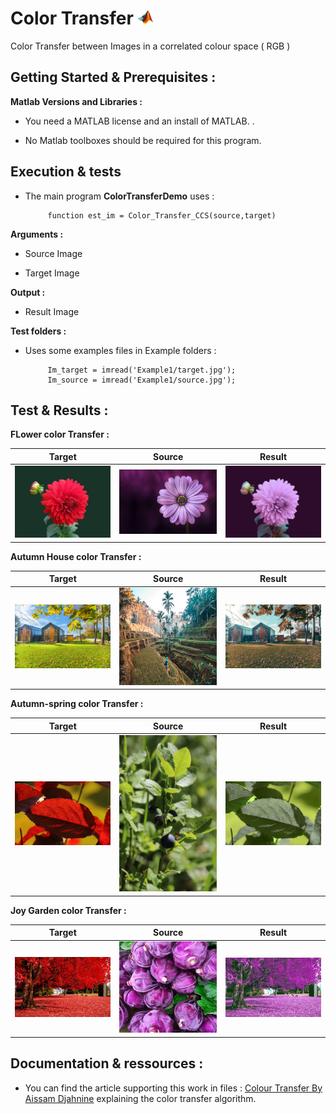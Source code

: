 # Color Transfer <img src="https://github.com/AissamDjahnine/Search-Algorithms-in-AI/blob/master/files./Matlab_Logo.png" width="25">

Color Transfer between Images in a correlated colour space ( RGB )

## Getting Started & Prerequisites :

**Matlab Versions and Libraries :** 

* You need a MATLAB license and an install of MATLAB. .

* No Matlab toolboxes should be required for this program. 
           
## Execution & tests

* The main program **ColorTransferDemo** uses :

           function est_im = Color_Transfer_CCS(source,target)

**Arguments :**

- Source Image

- Target Image

**Output :**

- Result Image

**Test folders :**

* Uses some examples files in Example folders : 

           Im_target = imread('Example1/target.jpg');
           Im_source = imread('Example1/source.jpg');
                      
## Test & Results :

**FLower color Transfer :**

Target         |  Source          |      Result        
:-------------:|:----------------:|:-------------------:
<img src="https://github.com/AissamDjahnine/ColorTransfer/blob/master/files./target.jpg" width="250"> |  <img src="https://github.com/AissamDjahnine/ColorTransfer/blob/master/files./source.jpg" width="250"> | <img src="https://github.com/AissamDjahnine/ColorTransfer/blob/master/files./result.jpg" width="250">

**Autumn House color Transfer :**

Target         |  Source          |      Result        
:-------------:|:----------------:|:-------------------:
<img src="https://github.com/AissamDjahnine/ColorTransfer/blob/master/files./target_1.jpg" width="250"> |  <img src="https://github.com/AissamDjahnine/ColorTransfer/blob/master/files./source_1.jpg" width="250"> | <img src="https://github.com/AissamDjahnine/ColorTransfer/blob/master/files./result_1.jpg" width="250">

**Autumn-spring color Transfer :**

Target         |  Source          |      Result        
:-------------:|:----------------:|:-------------------:
<img src="https://github.com/AissamDjahnine/ColorTransfer/blob/master/files./target_2.jpg" width="250"> |  <img src="https://github.com/AissamDjahnine/ColorTransfer/blob/master/files./source_2.jpg" width="250" height="250"> | <img src="https://github.com/AissamDjahnine/ColorTransfer/blob/master/files./result_2.jpg" width="250">

**Joy Garden color Transfer :**

Target         |  Source          |      Result        
:-------------:|:----------------:|:-------------------:
<img src="https://github.com/AissamDjahnine/ColorTransfer/blob/master/files./target_3.jpg" width="250"> |  <img src="https://github.com/AissamDjahnine/ColorTransfer/blob/master/files./source_3.jpg" width="250"> | <img src="https://github.com/AissamDjahnine/ColorTransfer/blob/master/files./result_3.jpg" width="250">
## Documentation & ressources : 

- You can find the article supporting this work in files : [Colour Transfer By Aissam Djahnine](https://github.com/AissamDjahnine/ColorTransfer/blob/master/Djahnine_Aissam_Color_Transfer_in_Correlated_color_space.pdf) explaining the color transfer algorithm.
